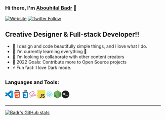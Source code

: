 ### Hi there, I'm [Abouhilal Badr][website] 👋 

[![Website](https://img.shields.io/website?label=badrabouhilal.com&style=for-the-badge&url=https://badrabouhilal.com)](https://badrabouhilal.com)
[![Twitter Follow](https://img.shields.io/twitter/follow/Abouhilalbadr?color=1DA1F2&logo=twitter&style=for-the-badge)](https://twitter.com/intent/follow?original_referer=https://github.com/abouhilalbadr&screen_name=Abouhilalbadr)

## Creative Designer & Full-stack Developer!!

- 🔭 I design and code beautifully simple things, and I love what I do.
- 🌱 I’m currently learning everything 🤣
- 👯 I’m looking to collaborate with other content creators
- 🥅 2022 Goals: Contribute more to Open Source projects
- ⚡ Fun fact: I love Dark mode.


### Languages and Tools:

<img align="left" alt="Visual Studio Code" width="26px" src="https://raw.githubusercontent.com/github/explore/80688e429a7d4ef2fca1e82350fe8e3517d3494d/topics/visual-studio-code/visual-studio-code.png" />
<img align="left" alt="HTML5" width="26px" src="https://raw.githubusercontent.com/github/explore/80688e429a7d4ef2fca1e82350fe8e3517d3494d/topics/html/html.png" />
<img align="left" alt="CSS3" width="26px" src="https://raw.githubusercontent.com/github/explore/80688e429a7d4ef2fca1e82350fe8e3517d3494d/topics/css/css.png" />
<img align="left" alt="Sass" width="26px" src="https://raw.githubusercontent.com/github/explore/80688e429a7d4ef2fca1e82350fe8e3517d3494d/topics/sass/sass.png" />
<img align="left" alt="JavaScript" width="26px" src="https://raw.githubusercontent.com/github/explore/80688e429a7d4ef2fca1e82350fe8e3517d3494d/topics/javascript/javascript.png" />
<img align="left" alt="React" width="26px" src="https://raw.githubusercontent.com/github/explore/80688e429a7d4ef2fca1e82350fe8e3517d3494d/topics/react/react.png" />
<img align="left" alt="Node.js" width="26px" src="https://raw.githubusercontent.com/github/explore/80688e429a7d4ef2fca1e82350fe8e3517d3494d/topics/nodejs/nodejs.png" />
<img align="left" alt="Terminal" width="26px" src="https://raw.githubusercontent.com/github/explore/80688e429a7d4ef2fca1e82350fe8e3517d3494d/topics/terminal/terminal.png" />

<br />
<br />

---


[![Badr's GitHub stats](https://github-readme-stats.vercel.app/api?username=abouhilalbadr)](https://github.com/anuraghazra/github-readme-stats)


[website]: https://badrabouhilal.com
[twitter]: https://twitter.com/AbouhilalBadr
[instagram]: https://instagram.com/abouhilalbadr
[linkedin]: https://linkedin.com/in/badr-abouhilal-201774b0
